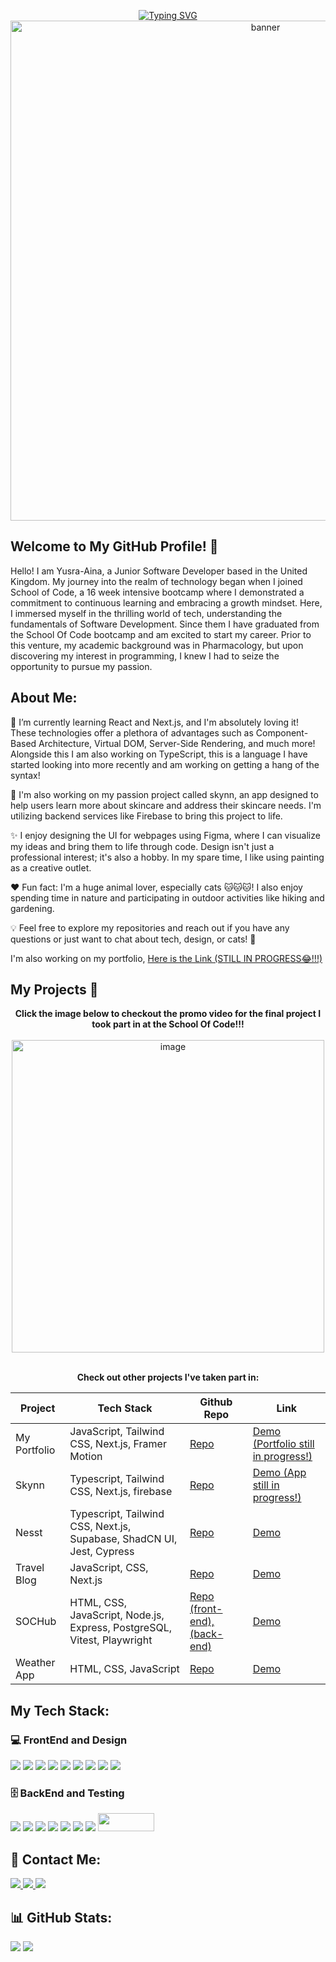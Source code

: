 
<p align="center" >
<a href="https://git.io/typing-svg"><img src="https://readme-typing-svg.demolab.com?font=Fira+Code&weight=600&pause=1000&color=C59CE5&random=false&width=800&height=40&lines=Hi++%F0%9F%91%8B%2C+my+name+is+Yusra-Aina+and+I'm+a+Junior+Fullstack+Developer" alt="Typing SVG" /></a>
<img src= "https://github.com/ycho234/ycho234/assets/100493820/b4d6956c-36d9-4cfd-a59e-64b38d96b13e" alt="banner" width="800"  >
</p>
  </div>
  
<h2>Welcome to My GitHub Profile! 🚀</h2>
<p>Hello! I am Yusra-Aina, a Junior Software Developer based in the United Kingdom. My journey into the realm of technology began when I joined School of Code, a 16 week intensive bootcamp where I demonstrated a commitment to continuous learning and embracing a growth mindset. Here, I immersed myself in the thrilling world of tech, understanding the fundamentals of Software Development. Since them I have graduated from the School Of Code bootcamp and am excited to start my career. Prior to this venture, my academic background was in Pharmacology, but upon discovering my interest in programming, I knew I had to seize the opportunity to pursue my passion.</p>

<h2>About Me:</h2>

🧠 I’m currently learning React and Next.js, and I'm absolutely loving it! These technologies offer a plethora of advantages such as Component-Based Architecture, Virtual DOM, Server-Side Rendering, and much more! Alongside this I am also working on TypeScript, this is a language I have started looking into more recently and am working on getting a hang of the syntax!

🔭 I'm also working on my passion project called skynn, an app designed to help users learn more about skincare and address their skincare needs. I'm utilizing backend services like Firebase to bring this project to life.</br>

✨ I enjoy designing the UI for webpages using Figma, where I can visualize my ideas and bring them to life through code. Design isn't just a professional interest; it's also a hobby. In my spare time, I like using painting as a creative outlet.

❤️ Fun fact: I'm a huge animal lover, especially cats 🐱🐱🐱! I also enjoy spending time in nature and participating in outdoor activities like hiking and gardening.

💡 Feel free to explore my repositories and reach out if you have any questions or just want to chat about tech, design, or cats! 🐾 
 
 I'm also working on my portfolio, <a href="https://portfolio-site-yc.vercel.app/">Here is the Link (STILL IN PROGRESS😂!!!)</a>

<h2>My Projects 📁 </h2>
<div align="center">
<b>Click the image below to checkout the promo video for the final project I took part in at the School Of Code!!!</b>
<br>
<br>
<a href="https://www.youtube.com/watch?v=SyPIFCDmNHA&ab_channel=NesstProject"> <img width="500" alt="image" src="https://github.com/ycho234/ycho234/assets/100493820/144f84eb-3b99-4bb7-b0bd-6cccc12f153f"> </a>
<br>
<br>
<p><b>Check out other projects I've taken part in:</b></p>

| Project        | Tech Stack     | Github Repo    | Link
| -------------- | -------------- | -------------- | --------------
| My Portfolio   | JavaScript, Tailwind CSS, Next.js, Framer Motion | <a href="https://github.com/ycho234/PortfolioSite">Repo</a> | <a href="https://portfolio-site-yc.vercel.app/"> Demo (Portfolio still in progress!)</a>
| Skynn          | Typescript, Tailwind CSS, Next.js, firebase |<a href="https://github.com/ycho234/Skynn"> Repo </a> | <a href="https://skynn.vercel.app/">Demo (App still in progress!)</a>
| Nesst          | Typescript, Tailwind CSS, Next.js, Supabase, ShadCN UI, Jest, Cypress |<a href="https://github.com/tplatt92/nesst">Repo</a>   | <a href="https://nesst.vercel.app/">Demo</a>
| Travel Blog    | JavaScript, CSS, Next.js | <a href="https://github.com/ycho234/TravelBlog-Nextjs-Practise">Repo</a> | <a href="https://travel-blog-nextjs-practise.vercel.app/">Demo</a>
| SOCHub         | HTML, CSS, JavaScript, Node.js, Express, PostgreSQL, Vitest, Playwright | <a href="https://github.com/ycho234/School-of-Code-Midterm-Project">Repo (front-end), </a><a href="https://github.com/ycho234/bc15-w8-project-back-end-elevensies">(back-end)</a> | <a href="https://projectfrontend-wp8f.onrender.com/">Demo</a>
| Weather App    | HTML, CSS, JavaScript |<a href="https://github.com/ycho234/WeatherApp-API-fetch-DOM-manipulation-practise-">Repo</a> | <a href="https://65ba997b34a6760d88e2147c--delightful-praline-252927.netlify.app/">Demo</a> 


</div>



<h2>My Tech Stack: </h2>
<h3> 💻 FrontEnd and Design</h3>
<div align="left">
<img src="https://img.shields.io/badge/HTML5-E34F26?style=for-the-badge&logo=html5&logoColor=white"/> 
<img src="https://img.shields.io/badge/CSS3-1572B6?style=for-the-badge&logo=css3&logoColor=white" />
<img src="https://img.shields.io/badge/JavaScript-F7DF1E?style=for-the-badge&logo=javascript&logoColor=black" />
<img src="https://img.shields.io/badge/React-20232A?style=for-the-badge&logo=react&logoColor=61DAFB" />
<img src="https://img.shields.io/badge/Next-black?style=for-the-badge&logo=next.js&logoColor=white" />
<img src="https://img.shields.io/badge/typescript-%23007ACC.svg?style=for-the-badge&logo=typescript&logoColor=white">
<img src="https://img.shields.io/badge/Tailwind_CSS-38B2AC?style=for-the-badge&logo=tailwind-css&logoColor=white"/>
<img src="https://img.shields.io/badge/Figma-F24E1E?style=for-the-badge&logo=figma&logoColor=white" />
<img src="https://img.shields.io/badge/Canva-%2300C4CC.svg?&style=for-the-badge&logo=Canva&logoColor=white" />
</div>
<h3> 🗄️ BackEnd and Testing</h3>
<div align="left">
<img src="https://img.shields.io/badge/Node.js-43853D?style=for-the-badge&logo=node.js&logoColor=white"/>
<img src="https://img.shields.io/badge/PostgreSQL-316192?style=for-the-badge&logo=postgresql&logoColor=white"/>
<img src="https://img.shields.io/badge/Express.js-404D59?style=for-the-badge"/>
<img src="https://img.shields.io/badge/Supabase-3ECF8E?style=for-the-badge&logo=supabase&logoColor=white"/>
<img src="https://img.shields.io/badge/Firebase-039BE5?style=for-the-badge&logo=Firebase&logoColor=white"/>
<img src="https://img.shields.io/badge/GIT-E44C30?style=for-the-badge&logo=git&logoColor=white"/>
<img src="https://img.shields.io/badge/Playwright-45ba4b?style=for-the-badge&logo=Playwright&logoColor=white"/>
<img src="https://github.com/ycho234/ycho234/assets/100493820/98dd9e57-20e6-4d04-8a3c-8969ea96b380" height="29" width="90"/>
</div>

<h2> 📧 Contact Me:</h2>
<div>
<a href="https://www.linkedin.com/in/yusra-aina-c-b91b9a265/">
    <img src="https://img.shields.io/badge/LinkedIn-0077B5?style=for-the-badge&logo=linkedin&logoColor=white">
</a>
<a href="https://github.com/ycho234">
    <img src="https://img.shields.io/badge/GitHub-100000?style=for-the-badge&logo=github&logoColor=white">
</a>
  <a href="mailto:yusracho123@gmail.com">
    <img src="https://img.shields.io/badge/Gmail-D14836?style=for-the-badge&logo=gmail&logoColor=white">
</a>
</div>
</div>
<div>

  
<h2>📊 GitHub Stats:</h2>
<img src="https://github-readme-streak-stats.herokuapp.com/?user=ycho234&theme=dark&hide_border=false"/>
<img src="https://github-readme-stats.vercel.app/api/top-langs/?username=ycho234&theme=dark&hide_border=false&include_all_commits=false&count_private=false&layout=compact"/>
